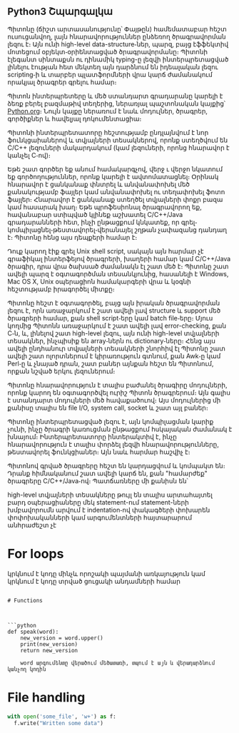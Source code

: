 Python3 Շպարգալկա
----------------
Պիտոնը (ճիշտ արտասանությունը՝ Փայթըն) համեմատաբար հեշտ ուսուցանվող, լայն հնարավորություններ ընձեռող ծրագրավորման լեզու է։ Այն ունի high-level data-structure֊ներ, պարզ, բայց էֆֆեկտիվ մոտեցում օբյեկտ֊օրիենտացված ծրագրավորմանը։ Պիտոնի էլեգանտ սինտաքսն ու դինամիկ typing-ը լեզվի ինտերպրետացված լինելու էության հետ մեկտեղ այն դարձնում են իդեալական լեզու scripting֊ի և տարբեր պլատֆորմների վրա կարճ ժամանակում որակյալ ծրագրեր գրելու համար։

Պիտոն ինտերպրետերը և մեծ ստանդարտ գրադարանը կարելի է ձեռք բերել բազմաթիվ տեղերից, ներառյալ պաշտոնական կայքից՝ [Python.org](https://www.python.org/)։ Նույն կայքը ներառում է նաև մոդուլներ, ծրագրեր, գործիքներ և հավելյալ դոկումենտացիա։ 

Պիտոնի ինտերպրետատորը հեշտությամբ ընդլայնվում է նոր ֆունկցաիաներով և տվյալների տեսակներով, որոնք ստեղծվում են C/C++ լեզուների մակարդակում (կամ լեզուների, որոնց հնարավոր է կանչել C֊ով)։

Եթե շատ գործեր եք անում համակարգչով, վերջ ւ վերջո նկատում եք գործողություններ, որոնք կարելի է ավտոմատացնել։ Օրինակ հնարավոր է ցանկանաք փնտրել և անվանափոխել մեծ քանակությամբ ֆայլեր կամ անվանափոխել ու տեղափոխել ֆոտո ֆայլեր։ Հնարավոր է ցանկանաք ստեղծել տվյալների փոքր բազա կամ հասարակ խաղ։ Եթե պրոֆեսիոնալ ծրագրավորող եք, հավանաբար ստիպված կլինեք աշխատել C/C++/Java գրադարանների հետ, ինչի ընթացքում կնկատեք, որ գրել֊կոմպիլացնել֊թեստավորել֊վերանայել շղթան չափազանց դանդաղ է։ Պիտոնը հենց այս դեպքերի համար է։ 

Դուք կարող էիք գրել Unix shell script, սակայն այն հարմար չէ գրաֆիկալ ինտերֆեյով ծրագրերի, խաղերի համար կամ C/C++/Java ծրագիր, դրա վրա ծախսած ժամանակն էլ շատ մեծ է։ Պիտոնը շատ ավելի պարզ է օգտագործման տեսանկյունից, հասանելի է Windows, Mac OS X, Unix օպերացիոն համակարգերի վրա և կօգնի հեշտությամբ իրագործել միտքը։

Պիտոնը հեշտ է օգտագործել, բայց այն իրական ծրագրավորման լեզու է, որն առաջարկում է շատ ավելի լավ structure և support մեծ ծրագրերի համար, քան shell script֊երը կամ batch file֊երը։ Մյուս կողմից Պիտոնն առաջարկում է շատ ավելի լավ error-checking, քան C֊ն, և, լինելով շատ high-level լեզու, այն ունի high-level տվյալների տեսակներ, ինչպիսիք են array֊ներն ու dictionary֊ները։ Հենց այս ավելի ընդհանուր տվյալների տեսակների շնորհիվ էլ Պիտոնը շատ ավելի շատ ոլորտներում է կիրառություն գտնում, քան Awk֊ը կամ Perl֊ը և չնայած դրան, շատ բաներ այնքան հեշտ են Պիտոնում, որքան նշված երկու լեզուներում։ 

Պիտոնը հնարավորություն է տալիս բաժանել ծրագիրը մոդուլների, որոնք կարող են օգտագործվել ուրիշ Պիտոն ծրագրերում։ Այն գալիս է ստանդարտ մոդուլների մեծ հավաքածուով։ Այս մոդուլներից մի քանիսը տալիս են file I/O, system call, socket և շատ այլ բաներ։ 

Պիտոնը ինտերպրետացված լեզու է, այն կոմպիլացման կարիք չունի, ինչը ծրագրի կառուցման ընթացքում հսկայական ժամանակ է խնայում։ Ինտերպրետատորը ինտերակտիվ է, ինչը հնարավորություն է տալիս փորձել լեզվի հնարավորությունները, թեստավորել ֆունկցիաներ։ Այն նաև հարմար հաշվիչ է։

Պիտոնով գրված ծրագրերը հեշտ են կարդացվում և կոմպակտ են։ Դրանք հիմնականում շատ ավելի կարճ են, քան "համարժեք" ծրագրերը C/C++/Java֊ով։ Պատճառները մի քանիսն են՝

high-level տվյալների տեսակները թույլ են տալիս արտահայտել բարդ օպերացիաները մեկ statement-ում
statement-ների խմբավորումն արվում է indentation֊ով փակագծերի փոխարեն
փոփոխականների կամ արգումենտների հայտարարում անհրաժեշտ չէ






# For loops

կրկնում է կոդը մինչև որոշակի պայմանի առկայություն կամ
կրկնում է կոդը տրված ցուցակի անդամների համար

```

# Functions



```python
def speak(word):
	new_version = word.upper()
	print(new_version)
	return new_version

	word արգումենտը վերածում մեծատառի, տպում է այն և վերադարձնում կանչող կոդին

```

# File handling

```python
with open('some_file', 'w+') as f:
  f.write("Written some data")

```
